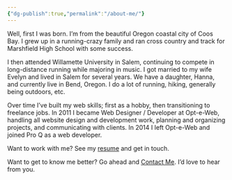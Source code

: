 ```yaml
---
{"dg-publish":true,"permalink":"/about-me/"}
---
```



Well, first I was born. I’m from the beautiful Oregon coastal city of Coos Bay. I grew up in a running-crazy family and ran cross country and track for Marshfield High School with some success.

I then attended Willamette University in Salem, continuing to compete in long-distance running while majoring in music. I got married to my wife Evelyn and lived in Salem for several years. We have a daughter, Hanna, and currently live in Bend, Oregon. I do a lot of running, hiking, generally being outdoors, etc.

Over time I’ve built my web skills; first as a hobby, then transitioning to freelance jobs. In 2011 I became Web Designer / Developer at Opt-e-Web, handling all website design and development work, planning and organizing projects, and communicating with clients. In 2014 I left Opt-e-Web and joined Pro Q as a web developer.

Want to work with me? See my [resume](https://ajy.co/resume/) and get in touch.

Want to get to know me better? Go ahead and [Contact Me](https://ajy.co/contact). I’d love to hear from you.